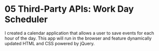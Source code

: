 # 05 Third-Party APIs: Work Day Scheduler
 
 I created a calendar application that allows a user to save events for each hour of the day. This app will run in the browser and feature dynamically updated HTML and CSS powered by jQuery.